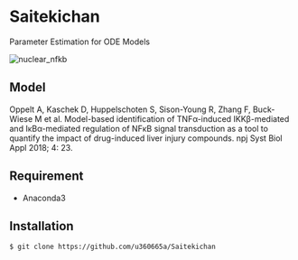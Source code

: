 # Saitekichan

Parameter Estimation for ODE Models

![nuclear_nfkb](https://user-images.githubusercontent.com/31299606/49920930-40a51680-feef-11e8-9c2b-7493b8f736a0.png)

## Model

Oppelt A, Kaschek D, Huppelschoten S, Sison-Young R, Zhang F, Buck-Wiese M et al. Model-based identification of TNFα-induced IKKβ-mediated and IκBα-mediated regulation of NFκB signal transduction as a tool to quantify the impact of drug-induced liver injury compounds. npj Syst Biol Appl 2018; 4: 23.

## Requirement

- Anaconda3

## Installation

    $ git clone https://github.com/u360665a/Saitekichan
